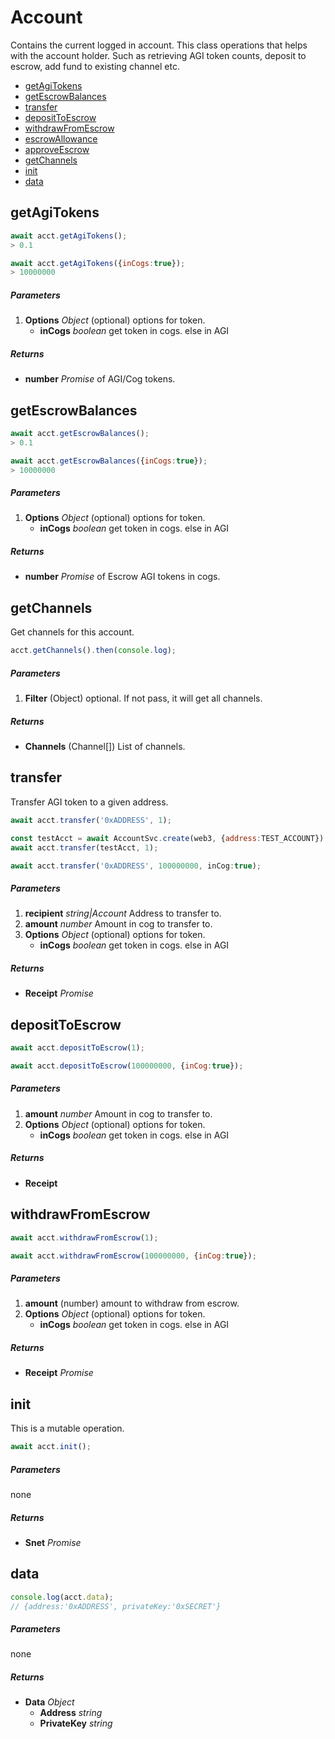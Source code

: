 # Account
Contains the current logged in account. This class operations that helps with the account holder. Such as retrieving AGI token counts, deposit to escrow, add fund to existing channel etc.

*   [getAgiTokens](#getAgiTokens)
*   [getEscrowBalances](#getEscrowBalances)
*   [transfer](#transfer)
*   [depositToEscrow](#depositToEscrow)
*   [withdrawFromEscrow](#withdrawFromEscrow)
*   [escrowAllowance](#escrowAllowance)
*   [approveEscrow](#approveEscrow)
*   [getChannels](#getChannels)
*   [init](#init)
*   [data](#data)


## getAgiTokens
``` javascript
await acct.getAgiTokens();
> 0.1

await acct.getAgiTokens({inCogs:true});
> 10000000
```
##### Parameters
1. __Options__ *Object* (optional) options for token.
    * __inCogs__ *boolean* get token in cogs. else in AGI
##### Returns
- __number__ *Promise<number>* of AGI/Cog tokens.


## getEscrowBalances
``` javascript
await acct.getEscrowBalances();
> 0.1

await acct.getEscrowBalances({inCogs:true});
> 10000000
```
##### Parameters
1. __Options__ *Object* (optional) options for token.
    * __inCogs__ *boolean* get token in cogs. else in AGI
##### Returns
- __number__ *Promise<number>* of Escrow AGI tokens in cogs.


## getChannels
Get channels for this account.
``` javascript
acct.getChannels().then(console.log);
```
##### Parameters
1. __Filter__ (Object) optional. If not pass, it will get all channels.

##### Returns
- __Channels__ (Channel[]) List of channels.


## transfer
Transfer AGI token to a given address.
``` javascript
await acct.transfer('0xADDRESS', 1);

const testAcct = await AccountSvc.create(web3, {address:TEST_ACCOUNT});
await acct.transfer(testAcct, 1);

await acct.transfer('0xADDRESS', 100000000, inCog:true);
```
##### Parameters
1. __recipient__ *string|Account* Address to transfer to.
2. __amount__ *number* Amount in cog to transfer to.
3. __Options__ *Object* (optional) options for token.
    * __inCogs__ *boolean* get token in cogs. else in AGI
##### Returns
- __Receipt__ *Promise<any>*


## depositToEscrow
``` javascript
await acct.depositToEscrow(1);

await acct.depositToEscrow(100000000, {inCog:true});
```
##### Parameters
1. __amount__ *number* Amount in cog to transfer to.
2. __Options__ *Object* (optional) options for token.
    * __inCogs__ *boolean* get token in cogs. else in AGI
##### Returns
- __Receipt__ 


## withdrawFromEscrow
``` javascript
await acct.withdrawFromEscrow(1);

await acct.withdrawFromEscrow(100000000, {inCog:true});
```
##### Parameters
1. __amount__ (number) amount to withdraw from escrow.
2. __Options__ *Object* (optional) options for token.
    * __inCogs__ *boolean* get token in cogs. else in AGI
##### Returns
- __Receipt__ *Promise<any>*


## init
This is a mutable operation. 
``` javascript
await acct.init();
```
##### Parameters
none
##### Returns
- __Snet__ *Promise<Account>*


## data
``` javascript
console.log(acct.data);
// {address:'0xADDRESS', privateKey:'0xSECRET'}
```
##### Parameters
none
##### Returns
- __Data__ *Object*
    * __Address__ *string*
    * __PrivateKey__ *string*